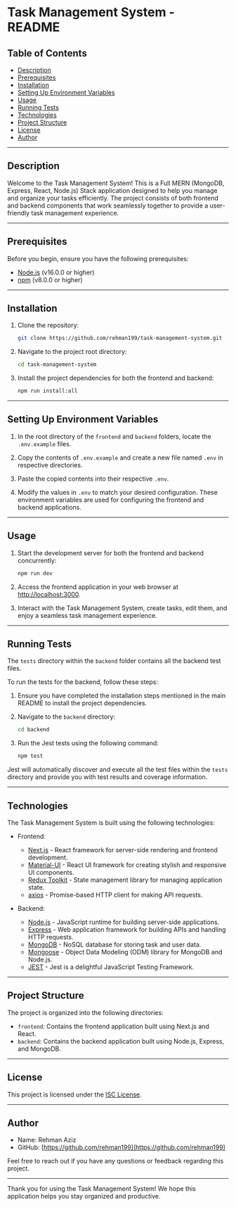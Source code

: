 # Task Management System - README

## Table of Contents

- [Description](#description)
- [Prerequisites](#prerequisites)
- [Installation](#installation)
- [Setting Up Environment Variables](#setting-up-environment-variables)
- [Usage](#usage)
- [Running Tests](#running-tests)
- [Technologies](#technologies)
- [Project Structure](#project-structure)
- [License](#license)
- [Author](#author)

---

## Description

Welcome to the Task Management System! This is a Full MERN (MongoDB, Express, React, Node.js) Stack application designed to help you manage and organize your tasks efficiently. The project consists of both frontend and backend components that work seamlessly together to provide a user-friendly task management experience.

---

## Prerequisites

Before you begin, ensure you have the following prerequisites:

- [Node.js](https://nodejs.org/) (v16.0.0 or higher)
- [npm](https://www.npmjs.com/) (v8.0.0 or higher)

---

## Installation

1. Clone the repository:

   ```bash
   git clone https://github.com/rehman199/task-management-system.git
   ```

2. Navigate to the project root directory:

   ```bash
   cd task-management-system
   ```

3. Install the project dependencies for both the frontend and backend:

   ```bash
   npm run install:all
   ```

---

## Setting Up Environment Variables

1. In the root directory of the `frontend` and `backend` folders, locate the `.env.example` files.

2. Copy the contents of `.env.example` and create a new file named `.env` in respective directories.

3. Paste the copied contents into their respective `.env`.

4. Modify the values in `.env` to match your desired configuration. These environment variables are used for configuring the frontend and backend applications.

---

## Usage

1. Start the development server for both the frontend and backend concurrently:

   ```bash
   npm run dev
   ```

2. Access the frontend application in your web browser at [http://localhost:3000](http://localhost:3000).

3. Interact with the Task Management System, create tasks, edit them, and enjoy a seamless task management experience.

---

## Running Tests

The `tests` directory within the `backend` folder contains all the backend test files.

To run the tests for the backend, follow these steps:

1. Ensure you have completed the installation steps mentioned in the main README to install the project dependencies.

2. Navigate to the `backend` directory:

   ```bash
   cd backend
   ```

3. Run the Jest tests using the following command:

   ```bash
   npm test
   ```

Jest will automatically discover and execute all the test files within the `tests` directory and provide you with test results and coverage information.

---

## Technologies

The Task Management System is built using the following technologies:

- Frontend:

  - [Next.js](https://nextjs.org/) - React framework for server-side rendering and frontend development.
  - [Material-UI](https://mui.com/) - React UI framework for creating stylish and responsive UI components.
  - [Redux Toolkit](https://redux-toolkit.js.org/) - State management library for managing application state.
  - [axios](https://axios-http.com/) - Promise-based HTTP client for making API requests.

- Backend:
  - [Node.js](https://nodejs.org/) - JavaScript runtime for building server-side applications.
  - [Express](https://expressjs.com/) - Web application framework for building APIs and handling HTTP requests.
  - [MongoDB](https://www.mongodb.com/) - NoSQL database for storing task and user data.
  - [Mongoose](https://mongoosejs.com/) - Object Data Modeling (ODM) library for MongoDB and Node.js.
  - [JEST](https://jestjs.io/docs/getting-started/) - Jest is a delightful JavaScript Testing Framework.

---

## Project Structure

The project is organized into the following directories:

- `frontend`: Contains the frontend application built using Next.js and React.
- `backend`: Contains the backend application built using Node.js, Express, and MongoDB.

---

## License

This project is licensed under the [ISC License](LICENSE).

---

## Author

- Name: Rehman Aziz
- GitHub: [https://github.com/rehman199](https://github.com/rehman199)

Feel free to reach out if you have any questions or feedback regarding this project.

---

Thank you for using the Task Management System! We hope this application helps you stay organized and productive.
